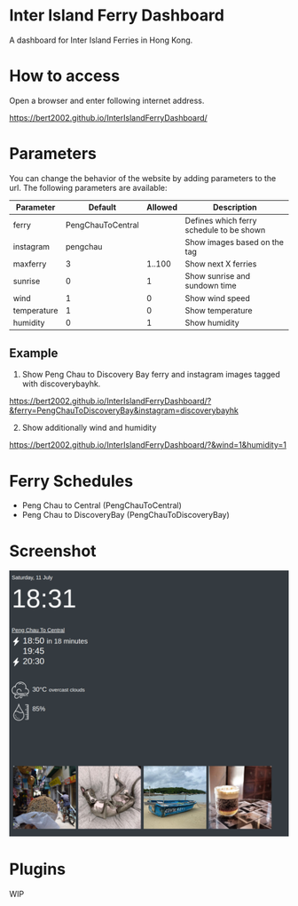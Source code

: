 # Inter Island Ferry Dashboard

A dashboard for Inter Island Ferries in Hong Kong.

# How to access

Open a browser and enter following internet address.

https://bert2002.github.io/InterIslandFerryDashboard/

# Parameters

You can change the behavior of the website by adding parameters to the url. The following parameters are available:

| Parameter | Default | Allowed | Description |
|-----------|---------|---------|-------------|
| ferry| PengChauToCentral |  | Defines which ferry schedule to be shown |
| instagram | pengchau | | Show images based on the tag |
| maxferry | 3 | 1..100 | Show next X ferries |
| sunrise | 0 | 1 | Show sunrise and sundown time |
| wind | 1 | 0 | Show wind speed |
| temperature | 1 | 0 | Show temperature |
| humidity | 0 | 1 | Show humidity |

## Example

1. Show Peng Chau to Discovery Bay ferry and instagram images tagged with discoverybayhk.

https://bert2002.github.io/InterIslandFerryDashboard/?&ferry=PengChauToDiscoveryBay&instagram=discoverybayhk

2. Show additionally wind and humidity

https://bert2002.github.io/InterIslandFerryDashboard/?&wind=1&humidity=1

# Ferry Schedules

* Peng Chau to Central (PengChauToCentral)
* Peng Chau to DiscoveryBay (PengChauToDiscoveryBay)

# Screenshot

![Example](https://raw.githubusercontent.com/bert2002/InterIslandFerryDashboard/master/screenshot/screenshot.png)

# Plugins

WIP
